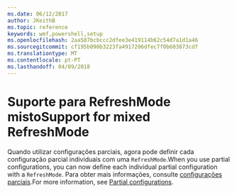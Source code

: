 ```yaml
---
ms.date: 06/12/2017
author: JKeithB
ms.topic: reference
keywords: wmf,powershell,setup
ms.openlocfilehash: 2aa587bcbccc2dfee3e419114b62c54d7a1d1a46
ms.sourcegitcommit: cf195b090b3223fa4917206dfec7f0b603873cdf
ms.translationtype: MT
ms.contentlocale: pt-PT
ms.lasthandoff: 04/09/2018
---
```

# <a name="support-for-mixed-refreshmode"></a><span data-ttu-id="1703a-102">Suporte para RefreshMode misto</span><span class="sxs-lookup"><span data-stu-id="1703a-102">Support for mixed RefreshMode</span></span>

<span data-ttu-id="1703a-103">Quando utilizar configurações parciais, agora pode definir cada configuração parcial individuais com uma `RefreshMode`.</span><span class="sxs-lookup"><span data-stu-id="1703a-103">When you use partial configurations, you can now define each individual partial configuration with a `RefreshMode`.</span></span>
<span data-ttu-id="1703a-104">Para obter mais informações, consulte [configurações parciais](https://msdn.microsoft.com/powershell/dsc/partialconfigs).</span><span class="sxs-lookup"><span data-stu-id="1703a-104">For more information, see [Partial configurations](https://msdn.microsoft.com/powershell/dsc/partialconfigs).</span></span>